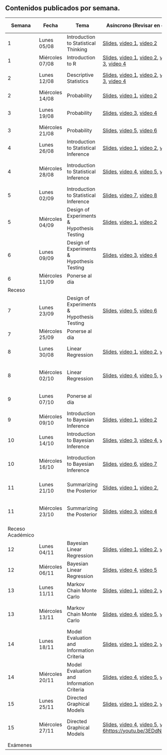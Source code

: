 ## Contenidos publicados por semana.
| Semana | Fecha | Tema | Asíncrono (Revisar en casa) | Síncrono (En clase) | Evaluacion |
|---|---|---|---|---|---|
| 1 | Lunes 05/08 | Introduction to Statistical Thinking | [Slides](https://github.com/dccuchile/CC6104/raw/master/slides/1_1_ST-intro.pdf), [video 1](https://youtu.be/X4SqJu6lExM), [video 2](https://youtu.be/YbiQU5TTBX4) | Presentación presencial |  |
| 1 | Miércoles 07/08 | Introduction to R | [Slides](https://github.com/dccuchile/CC6104/raw/master/slides/1_2_ST-R.pdf), [video 1](https://youtu.be/MbeLD3hWWVo), [video 2](https://youtu.be/9W_eWCy86F4),  [video 3](https://youtu.be/QvFXSw2-1r4), [video 4](https://youtu.be/y4JY7klrbfQ) |  |  |
| 2 | Lunes 12/08 | Descriptive Statistics | [Slides](https://github.com/dccuchile/CC6104/raw/master/slides/1_3_ST-explore.pdf), [video 1](https://youtu.be/kWNskZ8_98o), [video 2](https://youtu.be/_FJ8x9M4b1w),  [video 3](https://youtu.be/m7VBNZ2mYWI), [video 4](https://youtu.be/ylGMJ_aSQk0) | Clase resumen presencial |  |
| 2 | Miércoles 14/08 | Probability | [Slides](https://github.com/dccuchile/CC6104/raw/master/slides/1_4_ST-prob.pdf), [video 1](https://youtu.be/R9AVYV73m1M), [video 2](https://youtu.be/zubh1jbRiKE) |                                              |                     |
| 3 | Lunes 19/08 | Probability | [Slides](https://github.com/dccuchile/CC6104/raw/master/slides/1_4_ST-prob.pdf),  [video 3](https://youtu.be/uiwToagp0z4), [video 4](https://youtu.be/RlhN3t_VIyw) | Clase resumen presencial |  |
| 3 | Miércoles 21/08 | Probability | [Slides](https://github.com/dccuchile/CC6104/raw/master/slides/1_4_ST-prob.pdf), [video 5](https://youtu.be/4kV1dBaeWVc), [video 6]( https://youtu.be/MGyXc70JdSk) | Presentación Tarea               | Tarea 1 |
| 4 | Lunes 26/08 | Introduction to Statistical Inference | [Slides](https://github.com/dccuchile/CC6104/raw/master/slides/2_1_ST-inference.pdf), [video 1](https://youtu.be/A0BAhO9_RSI), [video 2](https://youtu.be/6Io555e2stM),  [video 3](https://youtu.be/2-Q2f6zmTns) | Clase resumen presencial |  |
| 4 | Miércoles 28/08 | Introduction to Statistical Inference | [Slides](https://github.com/dccuchile/CC6104/raw/master/slides/2_1_ST-inference.pdf), [video 4](https://youtu.be/Hp2A5EJoXbk), [video 5](https://youtu.be/M0Ag4bww7Q0), [video 6]( https://youtu.be/K7khgecup3I) | Horario de consulta con auxiliares (Discord) | Ejercicio 1 |
| 5 | Lunes 02/09 | Introduction to Statistical Inference | [Slides](https://github.com/dccuchile/CC6104/raw/master/slides/2_1_ST-inference.pdf),  [video 7](https://youtu.be/uZ126Lh3L-k), [video 8]( https://youtu.be/kHSPx99nJ7g) | Clase resumen presencial |                     |
| 5                | Miércoles 04/09 | Design of Experiments & Hypothesis Testing | [Slides](https://github.com/dccuchile/CC6104/raw/master/slides/2_2_ST-hypothesis.pdf), [video 1](https://youtu.be/3MueyHnNNig), [video 2](https://youtu.be/JuyIrya23E0) | Ejercicio y Presentación Tarea               | Tarea 2 |
| 6 | Lunes 09/09 | Design of Experiments & Hypothesis Testing | [Slides](https://github.com/dccuchile/CC6104/raw/master/slides/2_2_ST-hypothesis.pdf), [video 3](https://youtu.be/OXTyG6DIvK4), [video 4](https://youtu.be/95QeSwrNoLI) | Clase resumen presencial |  |
| 6                | Miércoles 11/09 | Ponerse al día |  |  |  |
| Receso |  |  |  |  |  |
| 7 | Lunes 23/09 | Design of Experiments & Hypothesis Testing | [Slides](https://github.com/dccuchile/CC6104/raw/master/slides/2_2_ST-hypothesis.pdf), [video 5](https://youtu.be/ZCr3WCdc-54), [video 6](https://youtu.be/T6ZR0KoKhBQ) | Clase resumen presencial                     |  |
| 7 | Miércoles 25/09 | Ponerse al día                             |                                                              |                                              | Ejercicio 2 |
| 8 | Lunes 30/08 | Linear Regression | [Slides](https://github.com/dccuchile/CC6104/raw/master/slides/2_3_ST-regression.pdf),  [video 1](https://youtu.be/ZLZXJPKH6tU), [video 2](https://youtu.be/mW7bHkJBcB4),  [video 3](https://youtu.be/SHa5Neb7bfg) | Clase resumen presencial |  |
| 8 | Miércoles 02/10 | Linear Regression | [Slides](https://github.com/dccuchile/CC6104/raw/master/slides/2_3_ST-regression.pdf),  [video 4](https://youtu.be/rCD_jofxecY), [video 5](https://youtu.be/ir4P_f3s44g), [video 6](https://youtu.be/wfNhJWHPOi8) | Horario de consulta con auxiliares (Discord) |                     |
| 9 | Lunes 07/10 | Ponerse al día |  | Clase resumen presencial |  |
| 9 | Miércoles 09/10 | Introduction to Bayesian Inference         | [Slides](https://github.com/dccuchile/CC6104/raw/master/slides/3_1_ST-bayesian.pdf),  [video 1](https://youtu.be/Gf2uuElPH0g), [video 2](https://youtu.be/5ZZ3PTPdZQw) | Ejercicio y Presentación Tarea               | Ejercicio 3 Tarea 3 |
| 10 | Lunes 14/10 | Introduction to Bayesian Inference | [Slides](https://github.com/dccuchile/CC6104/raw/master/slides/3_1_ST-bayesian.pdf), [video 3](https://youtu.be/d_jXwM_-5jc), [video 4](https://youtu.be/yZW1V3X4J94), [video 5](https://youtu.be/-fw0ktR7psM) | Clase resumen presencial |  |
| 10 | Miércoles 16/10 | Introduction to Bayesian Inference | [Slides](https://github.com/dccuchile/CC6104/raw/master/slides/3_1_ST-bayesian.pdf), [video 6](https://youtu.be/0oK9M82sw8Q), [video 7](https://youtu.be/u7Qdw5rDDDU) | Horario de consulta con auxiliares (Discord) |  |
| 11 | Lunes 21/10 | Summarizing the Posterior | [Slides](https://github.com/dccuchile/CC6104/raw/master/slides/3_3_ST-posterior.pdf), [video 1](https://youtu.be/67o8wcZsgtk), [video 2](https://youtu.be/Xr8S1Uv_5GQ), | Clase resumen presencial |            |
| 11 | Miércoles 23/10 | Summarizing the Posterior | [Slides](https://github.com/dccuchile/CC6104/raw/master/slides/3_3_ST-posterior.pdf), [video 3](https://youtu.be/XJKyW4tYp_0), [video 4](https://youtu.be/OMipgV727wo) | Horario de consulta con auxiliares (Discord) |                     |
| Receso Académico |  |  |  |  |  |
| 12 | Lunes 04/11 | Bayesian Linear Regression | [Slides](https://github.com/dccuchile/CC6104/raw/master/slides/3_3_ST-bayes_lin.pdf),  [video 1](https://youtu.be/DrwhRshBVjM), [video 2](https://youtu.be/lgNMDCzTV9k),  [video 3](https://youtu.be/ajMucPrZDpU) | Clase resumen presencial |  |
| 12 | Miércoles 06/11 | Bayesian Linear Regression | [Slides](https://github.com/dccuchile/CC6104/raw/master/slides/3_3_ST-bayes_lin.pdf), [video 4](https://youtu.be/YSGWWSUMPOk), [video 5](https://youtu.be/Ma9V8Nown9Q) | Ejercicio y Presentación Tarea               | Tarea 4 |
| 13 | Lunes 11/11 | Markov Chain Monte Carlo | [Slides](https://github.com/dccuchile/CC6104/raw/master/slides/3_4_ST-MCMC.pdf),  [video 1](https://youtu.be/gsofPiPBIeU), [video 2](https://youtu.be/EJZWaph61p4),  [video 3](https://youtu.be/jfidS22imJM) | Clase resumen presencial                     |                     |
| 13 | Miércoles 13/11 | Markov Chain Monte Carlo | [Slides](https://github.com/dccuchile/CC6104/raw/master/slides/3_4_ST-MCMC.pdf), [video 4](https://youtu.be/kif9EG-sy2I), [video 5](https://youtu.be/iVgiowZvyZM), [video 6](https://youtu.be/r0BNqctisLg) | Horario de consulta con auxiliares (Discord) | Ejercicio 4 |
| 14 | Lunes 18/11 | Model Evaluation and Information Criteria | [Slides](https://github.com/dccuchile/CC6104/raw/master/slides/4_1_ST-eval.pdf), [video 1](https://youtu.be/HCCzwltLVCc), [video 2](https://youtu.be/twpZHZMmKgM), [video 3](https://youtu.be/ny4SlO3rcTo) | Clase resumen presencial |  |
| 14 | Miércoles 20/11 | Model Evaluation and Information Criteria | [Slides](https://github.com/dccuchile/CC6104/raw/master/slides/4_1_ST-eval.pdf), [video 4](https://youtu.be/6U7laePWt9M), [video 5](https://youtu.be/vE2VaK9tLV8), [video 6](https://youtu.be/wmBugs36H-4) | Ejercicio y Presentación Tarea               | Tarea 5 |
| 15 | Lunes 25/11 | Directed Graphical Models                  | [Slides](https://github.com/dccuchile/CC6104/raw/master/slides/4_2_ST-dag.pdf),   [video 1](https://youtu.be/2jnj-7xpK0E), [video 2](https://youtu.be/GZf8uB37noU),  [video 3](https://youtu.be/3EDdNLOrj_4) | Clase resumen presencial |  |
| 15 | Miércoles 27/11 | Directed Graphical Models | [Slides](https://github.com/dccuchile/CC6104/raw/master/slides/4_2_ST-dag.pdf), [video 4](https://youtu.be/cODS9GgepA4), [video 5](https://youtu.be/JA8H-LjAatE), [video 6](https://youtu.be/YXf0wnzvCFM)https://youtu.be/3EDdNLOrj_4) | Horario de consulta con auxiliares (Discord) | Ejercicio 5 |
| Exámenes |  |  |  |  |  |
